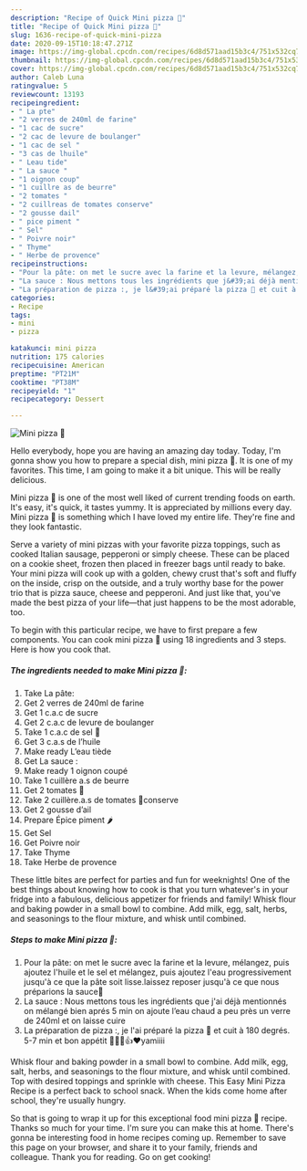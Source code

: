 ```yaml
---
description: "Recipe of Quick Mini pizza 🍕"
title: "Recipe of Quick Mini pizza 🍕"
slug: 1636-recipe-of-quick-mini-pizza
date: 2020-09-15T10:18:47.271Z
image: https://img-global.cpcdn.com/recipes/6d8d571aad15b3c4/751x532cq70/mini-pizza-🍕-photo-principale-de-la-recette.jpg
thumbnail: https://img-global.cpcdn.com/recipes/6d8d571aad15b3c4/751x532cq70/mini-pizza-🍕-photo-principale-de-la-recette.jpg
cover: https://img-global.cpcdn.com/recipes/6d8d571aad15b3c4/751x532cq70/mini-pizza-🍕-photo-principale-de-la-recette.jpg
author: Caleb Luna
ratingvalue: 5
reviewcount: 13193
recipeingredient:
- " La pte"
- "2 verres de 240ml de farine"
- "1 cac de sucre"
- "2 cac de levure de boulanger"
- "1 cac de sel "
- "3 cas de lhuile"
- " Leau tide"
- " La sauce "
- "1 oignon coup"
- "1 cuillre as de beurre"
- "2 tomates "
- "2 cuillreas de tomates conserve"
- "2 gousse dail"
- " pice piment "
- " Sel"
- " Poivre noir"
- " Thyme"
- " Herbe de provence"
recipeinstructions:
- "Pour la pâte: on met le sucre avec la farine et la levure, mélangez, puis ajoutez l&#39;huile et le sel et mélangez, puis ajoutez l&#39;eau progressivement jusqu&#39;à ce que la pâte soit lisse.laissez reposer jusqu&#39;à ce que nous préparions la sauce🥫"
- "La sauce : Nous mettons tous les ingrédients que j&#39;ai déjà mentionnés on mélangé bien aprés 5 min on ajoute l’eau chaud a peu près un verre de 240ml et on laisse cuire"
- "La préparation de pizza :, je l&#39;ai préparé la pizza 🍕 et cuit à 180 degrés. 5-7 min et bon appétit 🍕🍕😊👍❤️yamiiii"
categories:
- Recipe
tags:
- mini
- pizza

katakunci: mini pizza 
nutrition: 175 calories
recipecuisine: American
preptime: "PT21M"
cooktime: "PT38M"
recipeyield: "1"
recipecategory: Dessert

---
```



![Mini pizza 🍕](https://img-global.cpcdn.com/recipes/6d8d571aad15b3c4/751x532cq70/mini-pizza-🍕-photo-principale-de-la-recette.jpg)

Hello everybody, hope you are having an amazing day today. Today, I'm gonna show you how to prepare a special dish, mini pizza 🍕. It is one of my favorites. This time, I am going to make it a bit unique. This will be really delicious.

Mini pizza 🍕 is one of the most well liked of current trending foods on earth. It's easy, it's quick, it tastes yummy. It is appreciated by millions every day. Mini pizza 🍕 is something which I have loved my entire life. They're fine and they look fantastic.

Serve a variety of mini pizzas with your favorite pizza toppings, such as cooked Italian sausage, pepperoni or simply cheese. These can be placed on a cookie sheet, frozen then placed in freezer bags until ready to bake. Your mini pizza will cook up with a golden, chewy crust that&#39;s soft and fluffy on the inside, crisp on the outside, and a truly worthy base for the power trio that is pizza sauce, cheese and pepperoni. And just like that, you&#39;ve made the best pizza of your life—that just happens to be the most adorable, too.


To begin with this particular recipe, we have to first prepare a few components. You can cook mini pizza 🍕 using 18 ingredients and 3 steps. Here is how you cook that.

<!--inarticleads1-->

##### The ingredients needed to make Mini pizza 🍕:

1. Take  La pâte:
1. Get 2 verres de 240ml de farine
1. Get 1 c.a.c de sucre
1. Get 2 c.a.c de levure de boulanger
1. Take 1 c.a.c de sel 🧂
1. Get 3 c.a.s de l’huile
1. Make ready  L’eau tiède
1. Get  La sauce :
1. Make ready 1 oignon coupé
1. Take 1 cuillère a.s de beurre
1. Get 2 tomates 🍅
1. Take 2 cuillère.a.s de tomates 🥫conserve
1. Get 2 gousse d’ail
1. Prepare  Épice piment 🌶
1. Get  Sel
1. Get  Poivre noir
1. Take  Thyme
1. Take  Herbe de provence


These little bites are perfect for parties and fun for weeknights! One of the best things about knowing how to cook is that you turn whatever&#39;s in your fridge into a fabulous, delicious appetizer for friends and family! Whisk flour and baking powder in a small bowl to combine. Add milk, egg, salt, herbs, and seasonings to the flour mixture, and whisk until combined. 

<!--inarticleads2-->

##### Steps to make Mini pizza 🍕:

1. Pour la pâte: on met le sucre avec la farine et la levure, mélangez, puis ajoutez l&#39;huile et le sel et mélangez, puis ajoutez l&#39;eau progressivement jusqu&#39;à ce que la pâte soit lisse.laissez reposer jusqu&#39;à ce que nous préparions la sauce🥫
1. La sauce : Nous mettons tous les ingrédients que j&#39;ai déjà mentionnés on mélangé bien aprés 5 min on ajoute l’eau chaud a peu près un verre de 240ml et on laisse cuire
1. La préparation de pizza :, je l&#39;ai préparé la pizza 🍕 et cuit à 180 degrés. 5-7 min et bon appétit 🍕🍕😊👍❤️yamiiii


Whisk flour and baking powder in a small bowl to combine. Add milk, egg, salt, herbs, and seasonings to the flour mixture, and whisk until combined. Top with desired toppings and sprinkle with cheese. This Easy Mini Pizza Recipe is a perfect back to school snack. When the kids come home after school, they&#39;re usually hungry. 

So that is going to wrap it up for this exceptional food mini pizza 🍕 recipe. Thanks so much for your time. I'm sure you can make this at home. There's gonna be interesting food in home recipes coming up. Remember to save this page on your browser, and share it to your family, friends and colleague. Thank you for reading. Go on get cooking!
